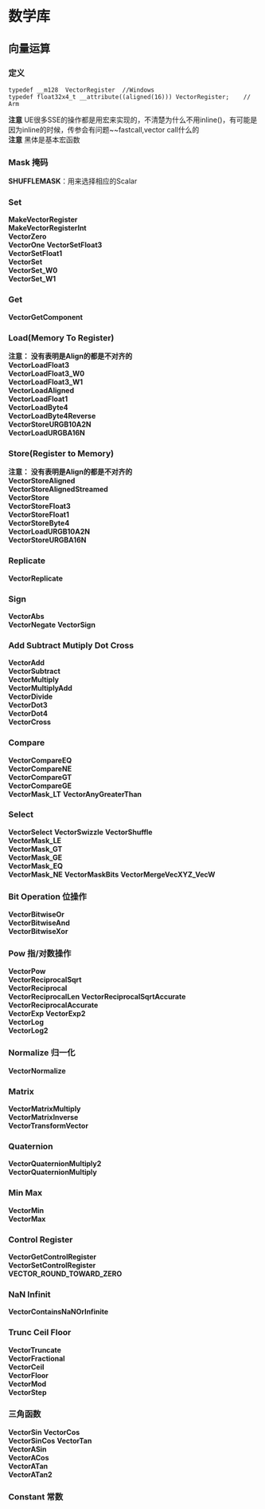 # 数学库
## 向量运算
### 定义
	typedef __m128	VectorRegister  //Windows
	typedef float32x4_t __attribute((aligned(16))) VectorRegister;    // Arm 

**注意** UE很多SSE的操作都是用宏来实现的，不清楚为什么不用inline()，有可能是因为inline的时候，传参会有问题~~fastcall,vector call什么的  
**注意** 黑体是基本宏函数
### Mask 掩码
**SHUFFLEMASK**：用来选择相应的Scalar  

### Set
**MakeVectorRegister**  
**MakeVectorRegisterInt**  
**VectorZero**  
**VectorOne**
**VectorSetFloat3**  
**VectorSetFloat1**  
**VectorSet**  
**VectorSet_W0**  
**VectorSet_W1** 

### Get
**VectorGetComponent**  

### Load(Memory To Register)
**注意： 没有表明是Align的都是不对齐的**  
**VectorLoadFloat3**  
**VectorLoadFloat3_W0**  
**VectorLoadFloat3_W1**  
**VectorLoadAligned**  
**VectorLoadFloat1**  
**VectorLoadByte4**  
**VectorLoadByte4Reverse**  
**VectorStoreURGB10A2N**  
**VectorLoadURGBA16N**  

### Store(Register to Memory)  
**注意： 没有表明是Align的都是不对齐的**  
**VectorStoreAligned**  
**VectorStoreAlignedStreamed**  
**VectorStore**  
**VectorStoreFloat3**  
**VectorStoreFloat1**  
**VectorStoreByte4**  
**VectorLoadURGB10A2N**  
**VectorStoreURGBA16N**  

### Replicate
**VectorReplicate**

### Sign
**VectorAbs**  
**VectorNegate** 
**VectorSign**   

### Add Subtract Mutiply Dot Cross
**VectorAdd**  
**VectorSubtract**  
**VectorMultiply**  
**VectorMultiplyAdd**  
**VectorDivide**   
**VectorDot3**  
**VectorDot4**  
**VectorCross**  
### Compare
**VectorCompareEQ**  
**VectorCompareNE**  
**VectorCompareGT**  
**VectorCompareGE**  
**VectorMask_LT**
**VectorAnyGreaterThan**  

### Select
**VectorSelect**
**VectorSwizzle** 
**VectorShuffle**  
**VectorMask_LE**  
**VectorMask_GT**  
**VectorMask_GE**  
**VectorMask_EQ**  
**VectorMask_NE** 
**VectorMaskBits**
**VectorMergeVecXYZ_VecW**


### Bit Operation 位操作
**VectorBitwiseOr**  
**VectorBitwiseAnd**  
**VectorBitwiseXor**  

### Pow 指/对数操作
**VectorPow**  
**VectorReciprocalSqrt**  
**VectorReciprocal**  
**VectorReciprocalLen** 
**VectorReciprocalSqrtAccurate** 
**VectorReciprocalAccurate**  
**VectorExp** 
**VectorExp2**  
**VectorLog**  
**VectorLog2** 
 
### Normalize 归一化
**VectorNormalize**  

### Matrix
**VectorMatrixMultiply**  
**VectorMatrixInverse**  
**VectorTransformVector**  

### Quaternion
**VectorQuaternionMultiply2**  
**VectorQuaternionMultiply**  

### Min Max
**VectorMin**  
**VectorMax**  

### Control Register
**VectorGetControlRegister**  
**VectorSetControlRegister**  
**VECTOR_ROUND_TOWARD_ZERO**

### NaN Infinit
**VectorContainsNaNOrInfinite**  

### Trunc Ceil Floor
**VectorTruncate**  
**VectorFractional**  
**VectorCeil**  
**VectorFloor**  
**VectorMod**  
**VectorStep**  

### 三角函数
**VectorSin**
**VectorCos**  
**VectorSinCos**
**VectorTan**  
**VectorASin**  
**VectorACos**  
**VectorATan**  
**VectorATan2**  

### Constant 常数